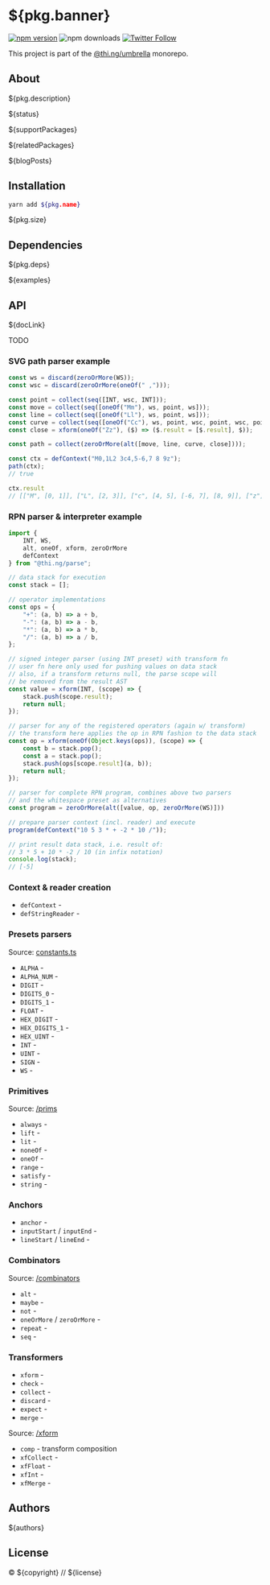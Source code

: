 # ${pkg.banner}

[![npm version](https://img.shields.io/npm/v/${pkg.name}.svg)](https://www.npmjs.com/package/${pkg.name})
![npm downloads](https://img.shields.io/npm/dm/${pkg.name}.svg)
[![Twitter Follow](https://img.shields.io/twitter/follow/thing_umbrella.svg?style=flat-square&label=twitter)](https://twitter.com/thing_umbrella)

This project is part of the
[@thi.ng/umbrella](https://github.com/thi-ng/umbrella/) monorepo.

<!-- TOC -->

## About

${pkg.description}

${status}

${supportPackages}

${relatedPackages}

${blogPosts}

## Installation

```bash
yarn add ${pkg.name}
```

${pkg.size}

## Dependencies

${pkg.deps}

${examples}

## API

${docLink}

TODO

### SVG path parser example

```ts
const ws = discard(zeroOrMore(WS));
const wsc = discard(zeroOrMore(oneOf(" ,")));

const point = collect(seq([INT, wsc, INT]));
const move = collect(seq([oneOf("Mm"), ws, point, ws]));
const line = collect(seq([oneOf("Ll"), ws, point, ws]));
const curve = collect(seq([oneOf("Cc"), ws, point, wsc, point, wsc, point, ws]));
const close = xform(oneOf("Zz"), ($) => ($.result = [$.result], $));

const path = collect(zeroOrMore(alt([move, line, curve, close])));

const ctx = defContext("M0,1L2 3c4,5-6,7 8 9z");
path(ctx);
// true

ctx.result
// [["M", [0, 1]], ["L", [2, 3]], ["c", [4, 5], [-6, 7], [8, 9]], ["z"]]
```

### RPN parser & interpreter example

```ts
import {
    INT, WS,
    alt, oneOf, xform, zeroOrMore
    defContext
} from "@thi.ng/parse";

// data stack for execution
const stack = [];

// operator implementations
const ops = {
    "+": (a, b) => a + b,
    "-": (a, b) => a - b,
    "*": (a, b) => a * b,
    "/": (a, b) => a / b,
};

// signed integer parser (using INT preset) with transform fn
// user fn here only used for pushing values on data stack
// also, if a transform returns null, the parse scope will
// be removed from the result AST
const value = xform(INT, (scope) => {
    stack.push(scope.result);
    return null;
});

// parser for any of the registered operators (again w/ transform)
// the transform here applies the op in RPN fashion to the data stack
const op = xform(oneOf(Object.keys(ops)), (scope) => {
    const b = stack.pop();
    const a = stack.pop();
    stack.push(ops[scope.result](a, b));
    return null;
});

// parser for complete RPN program, combines above two parsers
// and the whitespace preset as alternatives
const program = zeroOrMore(alt([value, op, zeroOrMore(WS)]))

// prepare parser context (incl. reader) and execute
program(defContext("10 5 3 * + -2 * 10 /"));

// print result data stack, i.e. result of:
// 3 * 5 + 10 * -2 / 10 (in infix notation)
console.log(stack);
// [-5]
```

### Context & reader creation

- `defContext` -
- `defStringReader` -

### Presets parsers

Source: [constants.ts](https://github.com/thi-ng/umbrella/tree/feature/parse/packages/parse/src/constants.ts)

- `ALPHA` -
- `ALPHA_NUM` -
- `DIGIT` -
- `DIGITS_0` -
- `DIGITS_1` -
- `FLOAT` -
- `HEX_DIGIT` -
- `HEX_DIGITS_1` -
- `HEX_UINT` -
- `INT` -
- `UINT` -
- `SIGN` -
- `WS` -

### Primitives

Source: [/prims](https://github.com/thi-ng/umbrella/tree/feature/parse/packages/parse/src/prims)

- `always` -
- `lift` -
- `lit` -
- `noneOf` -
- `oneOf` -
- `range` -
- `satisfy` -
- `string` -

### Anchors

- `anchor` -
- `inputStart` / `inputEnd` -
- `lineStart` / `lineEnd` -

### Combinators

Source: [/combinators](https://github.com/thi-ng/umbrella/tree/feature/parse/packages/parse/src/combinators)

- `alt` -
- `maybe` -
- `not` -
- `oneOrMore` / `zeroOrMore` -
- `repeat` -
- `seq` -

### Transformers

- `xform` -
- `check` -
- `collect` -
- `discard` -
- `expect` -
- `merge` -

Source: [/xform](https://github.com/thi-ng/umbrella/tree/feature/parse/packages/parse/src/xform)

- `comp` - transform composition
- `xfCollect` -
- `xfFloat` -
- `xfInt` -
- `xfMerge` -

## Authors

${authors}

## License

&copy; ${copyright} // ${license}
